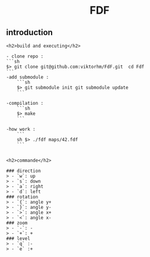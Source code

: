 
<h1 align = center>FDF</h1>


<h2>introduction</h2>

	<h2>build and executing</h2>

	- clone repo :
	```sh
	$> git clone git@github.com:viktorhm/FdF.git  cd Fdf
	```
	-add submodule :
		```sh
		$> git submodule init git submodule update
		```

	-compilation :
		```sh
		$> make
		```

	-how work :
		```
		sh $> ./fdf maps/42.fdf
		```


	<h2>commande</h2>

	### direction
	> - `w`: up
	> - `s`: down
	> - `a`: right
	> - `d`: left
	### rotation
	> - `{`: angle y+
	> - `}`: angle y-
	> - `>`: angle x+
	> - `<`: angle x-
	### zoom
	> - `-`: -
	> - `+`: +
	### level
	> - `q` :-
	> - `e` :+

